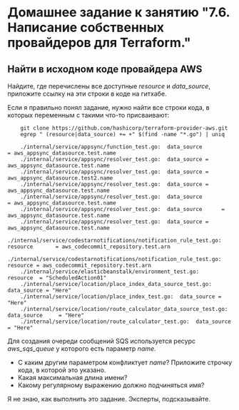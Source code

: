 Домашнее задание к занятию "7.6. Написание собственных провайдеров для Terraform."
===
Найти в исходном коде провайдера AWS
---

 Найдите, где перечислены все доступные *resource* и *data_source*, приложите ссылку на эти строки в коде на гитхабе.

Если я правильно понял задание, нужно найти все строки кода, в которых переменным с такими что-то присваивают:

		git clone https://github.com/hashicorp/terraform-provider-aws.git
		egrep " (resource|data_source) += +" $(find -name "*.go") | uniq

		./internal/service/appsync/function_test.go:  data_source              = aws_appsync_datasource.test.name
		./internal/service/appsync/resolver_test.go:  data_source = aws_appsync_datasource.test.name
		./internal/service/appsync/resolver_test.go:  data_source = aws_appsync_datasource.test2.name
		./internal/service/appsync/resolver_test.go:  data_source = aws_appsync_datasource.test.name
		./internal/service/appsync/resolver_test.go:  data_source              = aws_appsync_datasource.test.name
		./internal/service/appsync/resolver_test.go:  data_source      = aws_appsync_datasource.test.name
		./internal/service/appsync/resolver_test.go:  data_source = aws_appsync_datasource.test.name
		./internal/service/codestarnotifications/notification_rule_test.go:  resource       = aws_codecommit_repository.test.arn
		./internal/service/codestarnotifications/notification_rule_test.go:  resource = aws_codecommit_repository.test.arn
		./internal/service/elasticbeanstalk/environment_test.go:    resource  = "ScheduledAction01"
		./internal/service/location/place_index_data_source_test.go:  data_source = "Here"
		./internal/service/location/place_index_test.go:  data_source = "Here"
		./internal/service/location/route_calculator_data_source_test.go:  data_source     = "Here"
		./internal/service/location/route_calculator_test.go:  data_source     = "Here"


 Для создания очереди сообщений SQS используется ресурс *aws_sqs_queue* у которого есть параметр *name*.
 - С каким другим параметром конфликтует *name*? Приложите строчку кода, в которой это указано.
 - Какая максимальная длина имени?
 - Какому регулярному выражению должно подчиняться имя?

Я не знаю, как выполнить это задание. Эксперты, подсказывайте.
